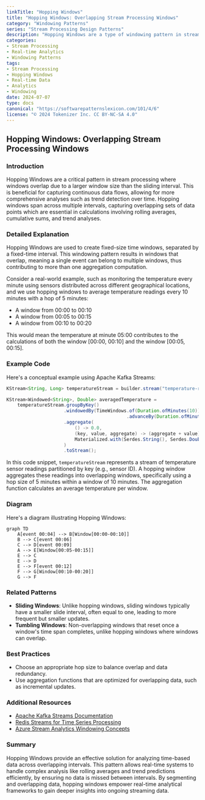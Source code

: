 ```yaml
---
linkTitle: "Hopping Windows"
title: "Hopping Windows: Overlapping Stream Processing Windows"
category: "Windowing Patterns"
series: "Stream Processing Design Patterns"
description: "Hopping Windows are a type of windowing pattern in stream processing where the window size is greater than the slide interval, resulting in overlapping windows. This allows for the capture of events that span multiple windows, making it ideal for trend analysis and anomaly detection in real-time data streams."
categories:
- Stream Processing
- Real-time Analytics
- Windowing Patterns
tags:
- Stream Processing
- Hopping Windows
- Real-time Data
- Analytics
- Windowing
date: 2024-07-07
type: docs
canonical: "https://softwarepatternslexicon.com/101/4/6"
license: "© 2024 Tokenizer Inc. CC BY-NC-SA 4.0"
---
```


## Hopping Windows: Overlapping Stream Processing Windows

### Introduction

Hopping Windows are a critical pattern in stream processing where windows overlap due to a larger window size than the sliding interval. This is beneficial for capturing continuous data flows, allowing for more comprehensive analyses such as trend detection over time. Hopping windows span across multiple intervals, capturing overlapping sets of data points which are essential in calculations involving rolling averages, cumulative sums, and trend analyses.

### Detailed Explanation

Hopping Windows are used to create fixed-size time windows, separated by a fixed-time interval. This windowing pattern results in windows that overlap, meaning a single event can belong to multiple windows, thus contributing to more than one aggregation computation. 

Consider a real-world example, such as monitoring the temperature every minute using sensors distributed across different geographical locations, and we use hopping windows to average temperature readings every 10 minutes with a hop of 5 minutes:

- A window from 00:00 to 00:10
- A window from 00:05 to 00:15
- A window from 00:10 to 00:20

This would mean the temperature at minute 05:00 contributes to the calculations of both the window [00:00, 00:10] and the window [00:05, 00:15].

### Example Code

Here's a conceptual example using Apache Kafka Streams:

```java
KStream<String, Long> temperatureStream = builder.stream("temperature-readings");

KStream<Windowed<String>, Double> averagedTemperature = 
    temperatureStream.groupByKey()
                     .windowedBy(TimeWindows.of(Duration.ofMinutes(10))
                                            .advanceBy(Duration.ofMinutes(5)))
                     .aggregate(
                         () -> 0.0,
                         (key, value, aggregate) -> (aggregate + value) / 2,
                         Materialized.with(Serdes.String(), Serdes.Double())
                     )
                     .toStream();
```

In this code snippet, `temperatureStream` represents a stream of temperature sensor readings partitioned by key (e.g., sensor ID). A hopping window aggregates these readings into overlapping windows, specifically using a hop size of 5 minutes within a window of 10 minutes. The aggregation function calculates an average temperature per window.

### Diagram

Here's a diagram illustrating Hopping Windows:

```mermaid
graph TD
    A[event 00:04] --> B[Window[00:00-00:10]]
    B --> C[event 00:06]
    C --> D[event 00:09]
    A --> E[Window[00:05-00:15]]
    E --> C
    E --> D
    E --> F[event 00:12]
    F --> G[Window[00:10-00:20]]
    G --> F
```

### Related Patterns

- **Sliding Windows**: Unlike hopping windows, sliding windows typically have a smaller slide interval, often equal to one, leading to more frequent but smaller updates.
- **Tumbling Windows**: Non-overlapping windows that reset once a window's time span completes, unlike hopping windows where windows can overlap.

### Best Practices

- Choose an appropriate hop size to balance overlap and data redundancy.
- Use aggregation functions that are optimized for overlapping data, such as incremental updates.

### Additional Resources

- [Apache Kafka Streams Documentation](https://kafka.apache.org/documentation/streams/)
- [Redis Streams for Time Series Processing](https://redis.io/docs/manual/streams/)
- [Azure Stream Analytics Windowing Concepts](https://docs.microsoft.com/en-us/azure/stream-analytics/stream-analytics-window-functions)

### Summary

Hopping Windows provide an effective solution for analyzing time-based data across overlapping intervals. This pattern allows real-time systems to handle complex analysis like rolling averages and trend predictions efficiently, by ensuring no data is missed between intervals. By segmenting and overlapping data, hopping windows empower real-time analytical frameworks to gain deeper insights into ongoing streaming data.
